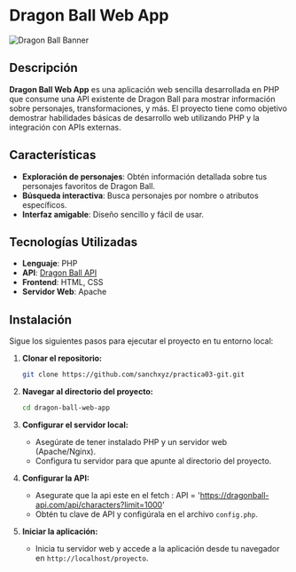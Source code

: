 # Dragon Ball Web App

![Dragon Ball Banner](https://encrypted-tbn0.gstatic.com/images?q=tbn:ANd9GcSMSqhAjnTiTrm9-EVAMu_cEPUhfbPjgZkZMw&s)

## Descripción

**Dragon Ball Web App** es una aplicación web sencilla desarrollada en PHP que consume una API existente de Dragon Ball para mostrar información sobre personajes, transformaciones, y más. El proyecto tiene como objetivo demostrar habilidades básicas de desarrollo web utilizando PHP y la integración con APIs externas.

## Características

- **Exploración de personajes**: Obtén información detallada sobre tus personajes favoritos de Dragon Ball.
- **Búsqueda interactiva**: Busca personajes por nombre o atributos específicos.
- **Interfaz amigable**: Diseño sencillo y fácil de usar.

## Tecnologías Utilizadas

- **Lenguaje**: PHP
- **API**: [Dragon Ball API]('https://dragonball-api.com/api/characters?limit=1000')
- **Frontend**: HTML, CSS
- **Servidor Web**: Apache

## Instalación

Sigue los siguientes pasos para ejecutar el proyecto en tu entorno local:

1. **Clonar el repositorio:**
    ```bash
    git clone https://github.com/sanchxyz/practica03-git.git
    ```

2. **Navegar al directorio del proyecto:**
    ```bash
    cd dragon-ball-web-app
    ```

3. **Configurar el servidor local:**
   - Asegúrate de tener instalado PHP y un servidor web (Apache/Nginx).
   - Configura tu servidor para que apunte al directorio del proyecto.

4. **Configurar la API:**
   - Asegurate que la api este en el fetch : API = 'https://dragonball-api.com/api/characters?limit=1000'
   - Obtén tu clave de API y configúrala en el archivo `config.php`.

5. **Iniciar la aplicación:**
   - Inicia tu servidor web y accede a la aplicación desde tu navegador en `http://localhost/proyecto`.

